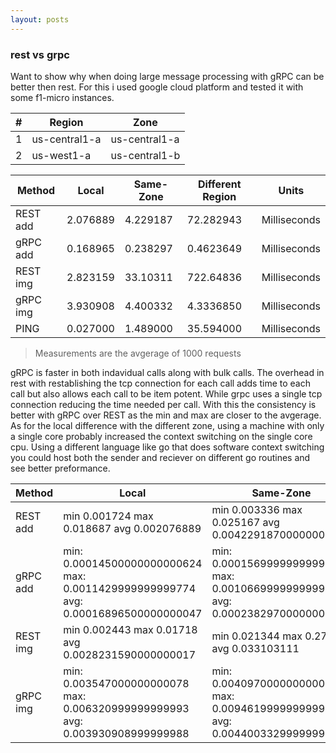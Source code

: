 ```yaml
---
layout: posts
---
```


### rest vs grpc

Want to show why when doing large message processing with gRPC can be better then rest. For this i used google cloud platform and tested it with some f1-micro instances.

| # | Region | Zone |
| --- | --- | --- |
| 1 | us-central1-a | us-central1-a |
| 2 | us-west1-a | us-central1-b |


| Method | Local | Same-Zone | Different Region | Units |
|--- |--- |--- |--- |--- |
|   REST add| 2.076889 | 4.229187 | 72.282943 | Milliseconds |
|   gRPC add| 0.168965 | 0.238297 | 0.4623649 | Milliseconds |
|   REST img| 2.823159 | 33.10311 | 722.64836 | Milliseconds |
|   gRPC img| 3.930908 | 4.400332 | 4.3336850 | Milliseconds |
|   PING    | 0.027000 | 1.489000 | 35.594000 | Milliseconds |

> Measurements are the avgerage of 1000 requests 

gRPC is faster in both indavidual calls along with bulk calls. The overhead in rest with restablishing the tcp connection for each call adds time to each call but also allows each call to be item potent. While grpc uses a single tcp connection reducing the time needed per call. With this the consistency is better with gRPC over REST as the min and max are closer to the avgerage. As for the local difference with the different zone, using a machine with only a single core probably increased the context switching on the single core cpu. Using a different language like go that does software context switching you could host both the sender and reciever on different go routines and see better preformance.

| Method | Local | Same-Zone | Different Region | Units |
|--- |--- |--- |--- |--- |
|   REST add| min 0.001724 max 0.018687 avg 0.002076889 | min 0.003336 max 0.025167 avg 0.004229187000000003 |  min 0.06727 max 0.130336 avg 0.07228294399999996| Seconds |
|   gRPC add| min: 0.00014500000000000624 max: 0.0011429999999999774 avg: 0.00016896500000000047 | min: 0.00015699999999996272 max: 0.0010669999999999846 avg: 0.00023829700000000003 | min: 0.00039400000000000546 max: 0.0010719999999999896 avg: 0.00046236499999999936 | Seconds |
|   REST img| min 0.002443 max 0.01718 avg 0.0028231590000000017 | min 0.021344 max 0.27128 avg 0.033103111 | min 0.592812 max 24.263899 avg 0.7226483639999997 | Seconds |
|   gRPC img| min: 0.003547000000000078 max: 0.006320999999999993 avg: 0.003930908999999988 | min: 0.004097000000000017 max: 0.009461999999999998 avg: 0.004400332999999999 | min: 0.0041599999999997195 max: 0.007658999999999999 avg: 0.004333685000000004 | Seconds |

